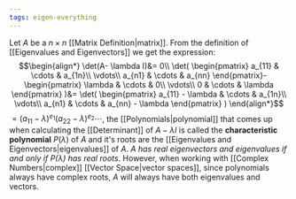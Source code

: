 ```yaml
---
tags: eigen-everything
---
```

Let $A$ be a $n \times n$ [[Matrix Definition|matrix]]. From the definition of [[Eigenvalues and Eigenvectors]] we get the expression:
$$\begin{align*}
\det(A- \lambda I)&= 0\\
\det(
\begin{pmatrix}
a_{11}  & \cdots  & a_{1n}\\
\vdots\\
a_{n1}  & \cdots &  a_{nn}
\end{pmatrix}-
\begin{pmatrix}
  \lambda  & \cdots &  0\\
  \vdots\\
0 & \cdots & \lambda
  \end{pmatrix}
)&= \det(
\begin{pmatrix}
a_{11} - \lambda  & \cdots &  a_{1n}\\
\vdots\\
a_{n1} & \cdots & a_{nn} - \lambda
\end{pmatrix}
)
\end{align*}$$
$= (a_{11}-\lambda)^{e_{1}}(a_{22}-\lambda)^{e_{2}}\cdots$, the [[Polynomials|polynomial]] that comes up when calculating the [[Determinant]] of $A - \lambda I$ is called the **characteristic polynomial** $P(\lambda)$ of $A$ and it's roots are the [[Eigenvalues and Eigenvectors|eigenvalues]] of $A$.
*$A$ has real eigenvectors and eigenvalues if and only if $P(\lambda)$ has real roots*. However, when working with [[Complex Numbers|complex]] [[Vector Space|vector spaces]], since polynomials always have complex roots, $A$ will always have both eigenvalues and vectors.
